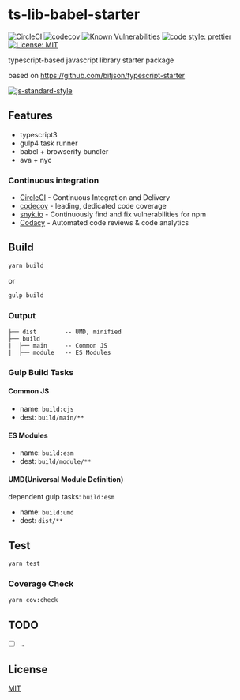 # ts-lib-babel-starter

[![CircleCI](https://circleci.com/gh/Euiyeon/ts-lib-babel-starter.svg?style=svg)](https://circleci.com/gh/Euiyeon/ts-lib-babel-starter)
[![codecov](https://codecov.io/gh/Euiyeon//ts-lib-babel-starter/branch/master/graph/badge.svg)](https://codecov.io/gh/Euiyeon//ts-lib-babel-starter)
[![Known Vulnerabilities](https://snyk.io//test/github/Euiyeon//ts-lib-babel-starter/badge.svg?targetFile=package.json)](https://snyk.io//test/github/Euiyeon//ts-lib-babel-starter?targetFile=package.json)
[![code style: prettier](https://img.shields.io/badge/code_style-prettier-ff69b4.svg)](https://github.com/prettier/prettier)
[![License: MIT](https://img.shields.io/badge/License-MIT-yellow.svg)](https://opensource.org/licenses/MIT)

typescript-based javascript library starter package

based on <https://github.com/bitjson/typescript-starter>

[![js-standard-style](https://cdn.rawgit.com/standard/standard/master/badge.svg)](http://standardjs.com)

## Features

* typescript3
* gulp4 task runner
* babel + browserify bundler
* ava + nyc

### Continuous integration

* [CircleCI](https://circleci.com) - Continuous Integration and Delivery
* [codecov](https://codecov.io) - leading, dedicated code coverage
* [snyk.io](https://snyk.io) - Continuously find and fix vulnerabilities for npm
* [Codacy](https://www.codacy.com) - Automated code reviews & code analytics

## Build

```sh
yarn build
```
or
```sh
gulp build
```

### Output

```plain
├── dist        -- UMD, minified
├── build
|  ├── main     -- Common JS
|  ├── module   -- ES Modules
```

### Gulp Build Tasks

#### Common JS

* name: `build:cjs`
* dest: `build/main/**`

#### ES Modules

* name: `build:esm`
* dest: `build/module/**`

#### UMD(Universal Module Definition)

dependent gulp tasks: `build:esm`

* name: `build:umd`
* dest: `dist/**`

## Test

```sh
yarn test
```

### Coverage Check

```sh
yarn cov:check
```

## TODO
* [ ] ..
    
## License

[MIT](./LICENSE)
